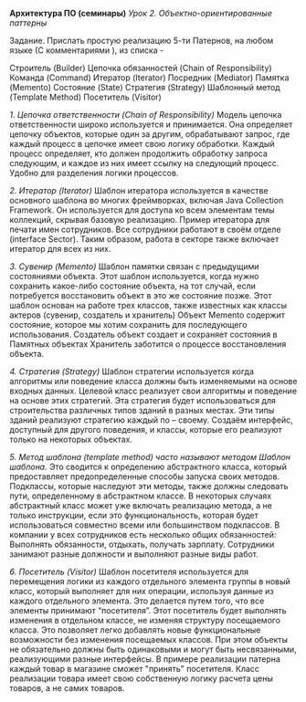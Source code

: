 **Архитектура ПО (семинары)**
*Урок 2. Объектно-ориентированные паттерны*

Задание.
Прислать простую реализацию 5-ти Патернов, на любом языке (С комментариями ), из списка -

Строитель (Builder)
Цепочка обязанностей (Chain of Responsibility)
Команда (Command)
Итератор (Iterator)
Посредник (Mediator)
Памятка (Memento)
Состояние (State)
Стратегия (Strategy)
Шаблонный метод (Template Method)
Посетитель (Visitor)


*1. Цепочка ответственности (Chain of Responsibility)*
 Модель цепочка ответственности широко используется и принимается.
 Она определяет цепочку объектов, которые один за другим,  обрабатывают запрос,
 где каждый процесс в цепочке имеет свою логику обработки.
 Каждый  процесс определяет, кто должен продолжить обработку запроса следующим,
 и каждое из них имеет ссылку на следующий процесс.
 Удобно для разделения логики процессов.

*2.   Итератор (Iterator)*
 Шаблон итератора используется в качестве основного шаблона во многих фреймворках,
  включая Java Collection Framework. Он используется для доступа ко всем элементам темы коллекций, скрывая базовую реализацию.
 Пример итератора для печати имен сотрудников. Все сотрудники работают в своём отделе (interface Sector).
 Таким образом, работа в секторе также включает итератор для всех из них.

 *3. Сувенир (Memento)*
 Шаблон памятки связан с предыдущими состояниями объекта.
 Этот шаблон используется, когда нужно сохранить какое-либо состояние объекта,
 на тот случай, если потребуется восстановить объект в это же состояние позже.
 Этот шаблон основан на работе трех классов, также известных как классы актеров (сувенир, создатель и хранитель)
 Объект Memento содержит состояние, которое мы хотим сохранить для последующего использования.
 Создатель объект создает и сохраняет состояния в Памятных объектах
 Хранитель заботится о процессе восстановления объекта.

*4. Стратегия (Strategy)*
  Шаблон стратегии используется когда алгоритмы или поведение класса должны быть изменяемыми на основе входных данных.
Целевой класс реализует свои алгоритмы и поведение на основе этих стратегий.
Эта стратегия будет использоваться для строительства различных типов зданий в разных местах.
Эти типы зданий реализуют стратегию каждый по – своему.
Создаём интерфейс, доступный для другого поведения, и классы, которые его реализуют только на некоторых объектах.

*5. Метод шаблона (template method) часто называют методом Шаблон шаблона.*
  Это сводится к определению абстрактного класса, который предоставляет предопределенные способы запуска своих методов.
Подклассы, которые наследуют эти методы, также должны следовать пути, определенному в абстрактном классе.
В некоторых случаях абстрактный класс может уже включать реализацию метода, а не только инструкции,
если это функциональность, которая будет использоваться совместно всеми или большинством подклассов.
В компании у всех сотрудников есть несколько общих обязанностей: Выполнять обязанности, отдыхать, получать зарплату.
Сотрудники занимают разные должности и выполняют разные виды работ.

*6. Посетитель (Visitor)*
  Шаблон посетителя используется для перемещения логики из каждого отдельного элемента группы в новый класс,
который выполняет для них операции, используя данные из каждого отдельного элемента.
Это делается путем того, что все элементы принимают “посетителя”. Этот посетитель будет выполнять изменения в отдельном классе,
не изменяя структуру посещаемого класса.
Это позволяет легко добавлять новые функциональные возможности без изменения посещаемых классов.
При этом объекты не обязательно должны быть одинаковыми и могут быть несвязанными, реализующими разные интерфейсы.
В примере реализации патерна каждый товар в магазине сможет "принять" посетителя.
Класс реализации товара имеет свою собственную логику расчета цены товаров, а не самих товаров.






